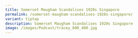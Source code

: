 ```yaml
---
title: Somerset Maugham Scandalises 1920s Singapore
permalink: /somerset-maugham-scandalises-1920s-singapore/
variant: tiptap
description: Somerset Maugham Scandalises 1920s Singapore
image: /images/Podcast/tracey_600_400.jpg
---
```

